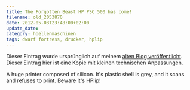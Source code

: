```yaml
---
title: The Forgotten Beast HP PSC 500 has come!
filename: old_2053870
date: 2012-05-03T23:48:00+02:00
update_date:
category: hoellenmaschinen
tags: dwarf fortress, drucker, hplip
---
```

Dieser Eintrag wurde ursprünglich auf meinem [alten Blog veröffentlicht](https://stu.blogger.de/stories/2053870/). Dieser Eintrag hier ist eine Kopie mit kleinen technischen Anpassungen.

A huge printer composed of silicon. It's plastic shell is grey, and it scans and refuses to print. Beware it's HPlip!

